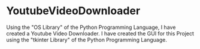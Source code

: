 # YoutubeVideoDownloader
Using the "OS Library" of the Python Programming Language, I have created a Youtube Video Downloader.
I have created the GUI for this Project using the "tkinter Library" of the Python Programming Language.
